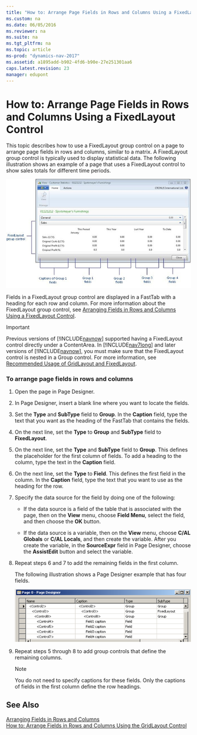 ```yaml
---
title: "How to: Arrange Page Fields in Rows and Columns Using a FixedLayout Control"
ms.custom: na
ms.date: 06/05/2016
ms.reviewer: na
ms.suite: na
ms.tgt_pltfrm: na
ms.topic: article
ms-prod: "dynamics-nav-2017"
ms.assetid: a1895add-b902-4fd6-b90e-27e251301aa6
caps.latest.revision: 23
manager: edupont
---
```

# How to: Arrange Page Fields in Rows and Columns Using a FixedLayout Control
This topic describes how to use a FixedLayout group control on a page to arrange page fields in rows and columns, similar to a matrix. A FixedLayout group control is typically used to display statistical data. The following illustration shows an example of a page that uses a FixedLayout control to show sales totals for different time periods.  
  
 ![Screenshot of a FixedLayout example](media/NAVRTCFixedLayoutExample.jpg "NAVRTCFixedLayoutExample")  
  
 Fields in a FixedLayout group control are displayed in a FastTab with a heading for each row and column. For more information about the FixedLayout group control, see [Arranging Fields in Rows and Columns Using a FixedLayout Control](Arranging-Fields-in-Rows-and-Columns-Using-a-FixedLayout-Control.md).  
  
> [!IMPORTANT]  
>  Previous versions of [!INCLUDE[navnow](includes/navnow_md.md)] supported having a FixedLayout control directly under a ContentArea. In [!INCLUDE[nav7long](includes/nav7long_md.md)] and later versions of [!INCLUDE[navnow](includes/navnow_md.md)], you must make sure that the FixedLayout control is nested in a Group control. For more information, see [Recommended Usage of GridLayout and FixedLayout](Recommended-Usage-of-GridLayout-and-FixedLayout.md).  
  
### To arrange page fields in rows and columns  
  
1.  Open the page in Page Designer.  
  
2.  In Page Designer, insert a blank line where you want to locate the fields.  
  
3.  Set the **Type** and **SubType** field to **Group**. In the **Caption** field, type the text that you want as the heading of the FastTab that contains the fields.  
  
4.  On the next line, set the **Type** to **Group** and **SubType** field to **FixedLayout**.  
  
5.  On the next line, set the **Type** and **SubType** field to **Group**. This defines the placeholder for the first column of fields. To add a heading to the column, type the text in the **Caption** field.  
  
6.  On the next line, set the **Type** to **Field**. This defines the first field in the column. In the **Caption** field, type the text that you want to use as the heading for the row.  
  
7.  Specify the data source for the field by doing one of the following:  
  
    -   If the data source is a field of the table that is associated with the page, then on the **View** menu, choose **Field Menu**, select the field, and then choose the **OK** button.  
  
    -   If the data source is a variable, then on the **View** menu, choose **C/AL Globals** or **C/AL Locals**, and then create the variable. After you create the variable, in the **SourceExpr** field in Page Designer, choose the **AssistEdit** button and select the variable.  
  
8.  Repeat steps 6 and 7 to add the remaining fields in the first column.  
  
     The following illustration shows a Page Designer example that has four fields.  
  
     ![FixedLayout group example in Page Designer](media/NAVRTCFixedLayoutPageDesignerGroup.PNG "NAVRTCFixedLayoutPageDesignerGroup")  
  
9. Repeat steps 5 through 8 to add group controls that define the remaining columns.  
  
    > [!NOTE]  
    >  You do not need to specify captions for these fields. Only the captions of fields in the first column define the row headings.  
  
## See Also  
 [Arranging Fields in Rows and Columns](Arranging-Fields-in-Rows-and-Columns.md)   
 [How to: Arrange Fields in Rows and Columns Using the GridLayout Control](How%20to:%20Arrange%20Fields%20in%20Rows%20and%20Columns%20Using%20the%20GridLayout%20Control.md)